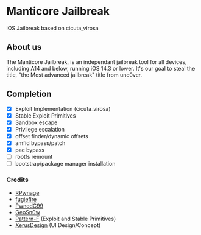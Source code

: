 # Manticore Jailbreak
iOS Jailbreak based on cicuta_virosa

## About us
The Manticore Jailbreak, is an independant jailbreak tool for all devices, including A14 and below, running iOS 14.3 or lower.
It's our goal to steal the title, "the Most advanced jailbreak" title from unc0ver.

## Completion 
- [x] Exploit Implementation (cicuta_virosa)
- [x] Stable Exploit Primitives
- [x] Sandbox escape
- [x] Privilege escalation
- [x] offset finder/dynamic offsets
- [x] amfid bypass/patch
- [x] pac bypass
- [ ] rootfs remount
- [ ] bootstrap/package manager installation

### Credits
* [RPwnage](https://twitter.com/rpwnage)
* [fugiefire](https://twitter.com/fugiefire)
* [PwnedC99](https://twitter.com/pwnedc99)
* [GeoSn0w](https://twitter.com/FCE365)
* [Pattern-F](https://twitter.com/pattern_f_) (Exploit and Stable Primitives)
* [XerusDesign](https://twitter.com/xerusdesign) (UI Design/Concept)
